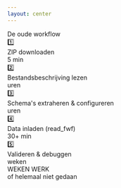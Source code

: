 ```yaml
---
layout: center
---
```


<div class="text-4xl font-bold mb-12 text-center">
De oude workflow
</div>

<div class="space-y-6 max-w-3xl mx-auto">
  <div class="flex items-center gap-4">
    <div class="text-3xl">1️⃣</div>
    <div class="flex-1">
      <div class="text-xl font-bold">ZIP downloaden</div>
    </div>
    <div class="text-lg opacity-75">5 min</div>
  </div>
  
  <div class="flex items-center gap-4">
    <div class="text-3xl">2️⃣</div>
    <div class="flex-1">
      <div class="text-xl font-bold">Bestandsbeschrijving lezen</div>
    </div>
    <div class="text-lg text-red-500 font-bold">uren</div>
  </div>
  
  <div class="flex items-center gap-4">
    <div class="text-3xl">3️⃣</div>
    <div class="flex-1">
      <div class="text-xl font-bold">Schema's extraheren & configureren</div>
    </div>
    <div class="text-lg text-red-500 font-bold">uren</div>
  </div>
  
  <div class="flex items-center gap-4">
    <div class="text-3xl">4️⃣</div>
    <div class="flex-1">
      <div class="text-xl font-bold">Data inladen (read_fwf)</div>
    </div>
    <div class="text-lg text-orange-500 font-bold">30+ min</div>
  </div>
  
  <div class="flex items-center gap-4">
    <div class="text-3xl">5️⃣</div>
    <div class="flex-1">
      <div class="text-xl font-bold">Valideren & debuggen</div>
    </div>
    <div class="text-lg text-red-500 font-bold">weken</div>
  </div>
</div>

<v-click>

<div class="text-5xl font-bold text-center mt-12 text-red-500">
WEKEN WERK
</div>

<div class="text-2xl text-center mt-4 opacity-75">
of helemaal niet gedaan
</div>

</v-click>

<!--
⏱️ WORKFLOW (1 min)
Timeline met tijden
Laat zien hoe lang alles duurt
Poll: "Herkenbaar? Hands up!"
-->
